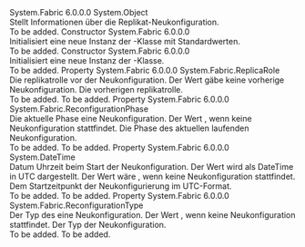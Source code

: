 <Type Name="ReconfigurationInformation" FullName="System.Fabric.ReconfigurationInformation">
  <TypeSignature Language="C#" Value="public sealed class ReconfigurationInformation" />
  <TypeSignature Language="ILAsm" Value=".class public auto ansi sealed beforefieldinit ReconfigurationInformation extends System.Object" />
  <TypeSignature Language="DocId" Value="T:System.Fabric.ReconfigurationInformation" />
  <TypeSignature Language="VB.NET" Value="Public NotInheritable Class ReconfigurationInformation" />
  <TypeSignature Language="F#" Value="type ReconfigurationInformation = class" />
  <AssemblyInfo>
    <AssemblyName>System.Fabric</AssemblyName>
    <AssemblyVersion>6.0.0.0</AssemblyVersion>
  </AssemblyInfo>
  <Base>
    <BaseTypeName>System.Object</BaseTypeName>
  </Base>
  <Interfaces />
  <Docs>
    <summary>
            Stellt Informationen über die Replikat-Neukonfiguration.
            </summary>
    <remarks>To be added.</remarks>
  </Docs>
  <Members>
    <Member MemberName=".ctor">
      <MemberSignature Language="C#" Value="public ReconfigurationInformation ();" />
      <MemberSignature Language="ILAsm" Value=".method public hidebysig specialname rtspecialname instance void .ctor() cil managed" />
      <MemberSignature Language="DocId" Value="M:System.Fabric.ReconfigurationInformation.#ctor" />
      <MemberSignature Language="VB.NET" Value="Public Sub New ()" />
      <MemberType>Constructor</MemberType>
      <AssemblyInfo>
        <AssemblyName>System.Fabric</AssemblyName>
        <AssemblyVersion>6.0.0.0</AssemblyVersion>
      </AssemblyInfo>
      <Parameters />
      <Docs>
        <summary>
          <para>Initialisiert eine neue Instanz der <see cref="T:System.Fabric.ReconfigurationInformation" />-Klasse mit Standardwerten.</para>
        </summary>
        <remarks>To be added.</remarks>
      </Docs>
    </Member>
    <Member MemberName=".ctor">
      <MemberSignature Language="C#" Value="public ReconfigurationInformation (System.Fabric.ReplicaRole previousConfigurationRole, System.Fabric.ReconfigurationPhase reconfigurationPhase, System.Fabric.ReconfigurationType reconfigurationType, DateTime reconfigurationStartTimeUtc);" />
      <MemberSignature Language="ILAsm" Value=".method public hidebysig specialname rtspecialname instance void .ctor(valuetype System.Fabric.ReplicaRole previousConfigurationRole, valuetype System.Fabric.ReconfigurationPhase reconfigurationPhase, valuetype System.Fabric.ReconfigurationType reconfigurationType, valuetype System.DateTime reconfigurationStartTimeUtc) cil managed" />
      <MemberSignature Language="DocId" Value="M:System.Fabric.ReconfigurationInformation.#ctor(System.Fabric.ReplicaRole,System.Fabric.ReconfigurationPhase,System.Fabric.ReconfigurationType,System.DateTime)" />
      <MemberSignature Language="F#" Value="new System.Fabric.ReconfigurationInformation : System.Fabric.ReplicaRole * System.Fabric.ReconfigurationPhase * System.Fabric.ReconfigurationType * DateTime -&gt; System.Fabric.ReconfigurationInformation" Usage="new System.Fabric.ReconfigurationInformation (previousConfigurationRole, reconfigurationPhase, reconfigurationType, reconfigurationStartTimeUtc)" />
      <MemberType>Constructor</MemberType>
      <AssemblyInfo>
        <AssemblyName>System.Fabric</AssemblyName>
        <AssemblyVersion>6.0.0.0</AssemblyVersion>
      </AssemblyInfo>
      <Parameters>
        <Parameter Name="previousConfigurationRole" Type="System.Fabric.ReplicaRole" />
        <Parameter Name="reconfigurationPhase" Type="System.Fabric.ReconfigurationPhase" />
        <Parameter Name="reconfigurationType" Type="System.Fabric.ReconfigurationType" />
        <Parameter Name="reconfigurationStartTimeUtc" Type="System.DateTime" />
      </Parameters>
      <Docs>
        <param name="previousConfigurationRole"></param>
        <param name="reconfigurationPhase"></param>
        <param name="reconfigurationType"></param>
        <param name="reconfigurationStartTimeUtc"></param>
        <summary>
          <para>Initialisiert eine neue Instanz der <see cref="T:System.Fabric.ReconfigurationInformation" />-Klasse.</para>
        </summary>
        <remarks>To be added.</remarks>
      </Docs>
    </Member>
    <Member MemberName="PreviousConfigurationRole">
      <MemberSignature Language="C#" Value="public System.Fabric.ReplicaRole PreviousConfigurationRole { get; }" />
      <MemberSignature Language="ILAsm" Value=".property instance valuetype System.Fabric.ReplicaRole PreviousConfigurationRole" />
      <MemberSignature Language="DocId" Value="P:System.Fabric.ReconfigurationInformation.PreviousConfigurationRole" />
      <MemberSignature Language="VB.NET" Value="Public ReadOnly Property PreviousConfigurationRole As ReplicaRole" />
      <MemberSignature Language="F#" Value="member this.PreviousConfigurationRole : System.Fabric.ReplicaRole" Usage="System.Fabric.ReconfigurationInformation.PreviousConfigurationRole" />
      <MemberType>Property</MemberType>
      <AssemblyInfo>
        <AssemblyName>System.Fabric</AssemblyName>
        <AssemblyVersion>6.0.0.0</AssemblyVersion>
      </AssemblyInfo>
      <ReturnValue>
        <ReturnType>System.Fabric.ReplicaRole</ReturnType>
      </ReturnValue>
      <Docs>
        <summary>
          <para>Die replikatrolle vor der Neukonfiguration. Der Wert <see cref="F:System.Fabric.ReplicaRole.Unknown" />gäbe keine vorherige Neukonfiguration.</para>
          <value>Die vorherigen replikatrolle.</value>
        </summary>
        <value>To be added.</value>
        <remarks>To be added.</remarks>
      </Docs>
    </Member>
    <Member MemberName="ReconfigurationPhase">
      <MemberSignature Language="C#" Value="public System.Fabric.ReconfigurationPhase ReconfigurationPhase { get; }" />
      <MemberSignature Language="ILAsm" Value=".property instance valuetype System.Fabric.ReconfigurationPhase ReconfigurationPhase" />
      <MemberSignature Language="DocId" Value="P:System.Fabric.ReconfigurationInformation.ReconfigurationPhase" />
      <MemberSignature Language="VB.NET" Value="Public ReadOnly Property ReconfigurationPhase As ReconfigurationPhase" />
      <MemberSignature Language="F#" Value="member this.ReconfigurationPhase : System.Fabric.ReconfigurationPhase" Usage="System.Fabric.ReconfigurationInformation.ReconfigurationPhase" />
      <MemberType>Property</MemberType>
      <AssemblyInfo>
        <AssemblyName>System.Fabric</AssemblyName>
        <AssemblyVersion>6.0.0.0</AssemblyVersion>
      </AssemblyInfo>
      <ReturnValue>
        <ReturnType>System.Fabric.ReconfigurationPhase</ReturnType>
      </ReturnValue>
      <Docs>
        <summary>
          <para>Die aktuelle Phase eine Neukonfiguration. Der Wert <see cref="F:System.Fabric.ReconfigurationPhase.None" /> , wenn keine Neukonfiguration stattfindet.</para>
          <value>Die Phase des aktuellen laufenden Neukonfiguration.</value>
        </summary>
        <value>To be added.</value>
        <remarks>To be added.</remarks>
      </Docs>
    </Member>
    <Member MemberName="ReconfigurationStartTimeUtc">
      <MemberSignature Language="C#" Value="public DateTime ReconfigurationStartTimeUtc { get; }" />
      <MemberSignature Language="ILAsm" Value=".property instance valuetype System.DateTime ReconfigurationStartTimeUtc" />
      <MemberSignature Language="DocId" Value="P:System.Fabric.ReconfigurationInformation.ReconfigurationStartTimeUtc" />
      <MemberSignature Language="VB.NET" Value="Public ReadOnly Property ReconfigurationStartTimeUtc As DateTime" />
      <MemberSignature Language="F#" Value="member this.ReconfigurationStartTimeUtc : DateTime" Usage="System.Fabric.ReconfigurationInformation.ReconfigurationStartTimeUtc" />
      <MemberType>Property</MemberType>
      <AssemblyInfo>
        <AssemblyName>System.Fabric</AssemblyName>
        <AssemblyVersion>6.0.0.0</AssemblyVersion>
      </AssemblyInfo>
      <ReturnValue>
        <ReturnType>System.DateTime</ReturnType>
      </ReturnValue>
      <Docs>
        <summary>
          <param>Datum Uhrzeit beim Start der Neukonfiguration. Der Wert wird als DateTime in UTC dargestellt. Der Wert wäre <see cref="F:System.DateTime.MinValue" /> , wenn keine Neukonfiguration stattfindet.</param>
          <value>Dem Startzeitpunkt der Neukonfigurierung im UTC-Format.</value>
        </summary>
        <value>To be added.</value>
        <remarks>To be added.</remarks>
      </Docs>
    </Member>
    <Member MemberName="ReconfigurationType">
      <MemberSignature Language="C#" Value="public System.Fabric.ReconfigurationType ReconfigurationType { get; }" />
      <MemberSignature Language="ILAsm" Value=".property instance valuetype System.Fabric.ReconfigurationType ReconfigurationType" />
      <MemberSignature Language="DocId" Value="P:System.Fabric.ReconfigurationInformation.ReconfigurationType" />
      <MemberSignature Language="VB.NET" Value="Public ReadOnly Property ReconfigurationType As ReconfigurationType" />
      <MemberSignature Language="F#" Value="member this.ReconfigurationType : System.Fabric.ReconfigurationType" Usage="System.Fabric.ReconfigurationInformation.ReconfigurationType" />
      <MemberType>Property</MemberType>
      <AssemblyInfo>
        <AssemblyName>System.Fabric</AssemblyName>
        <AssemblyVersion>6.0.0.0</AssemblyVersion>
      </AssemblyInfo>
      <ReturnValue>
        <ReturnType>System.Fabric.ReconfigurationType</ReturnType>
      </ReturnValue>
      <Docs>
        <summary>
          <param>Der Typ des eine Neukonfiguration. Der Wert <see cref="F:System.Fabric.ReconfigurationType.None" /> , wenn keine Neukonfiguration stattfindet.</param>
          <value>Der Typ der Neukonfiguration.</value>
        </summary>
        <value>To be added.</value>
        <remarks>To be added.</remarks>
      </Docs>
    </Member>
  </Members>
</Type>
